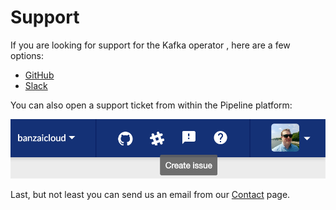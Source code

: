 # Support

If you are looking for support for the Kafka operator , here are a few options:

- [GitHub](https://github.com/banzaicloud/kafka-operator/issues)
- [Slack](https://slack.banzaicloud.io/)

You can also open a support ticket from within the Pipeline platform:

![](support_issue.png)

Last, but not least you can send us an email from our [Contact](https://banzaicloud.com/contact/) page.

